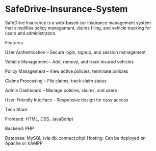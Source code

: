 # SafeDrive-Insurance-System

SafeDrive Insurance is a web-based car insurance management system that simplifies policy management, claims filing, and vehicle tracking for users and administrators.

Features

 User Authentication – Secure login, signup, and session management
 
 Vehicle Management – Add, remove, and track insured vehicles
 
 Policy Management – View active policies, terminate policies
 
 Claims Processing – File claims, track claim status
 
 Admin Dashboard – Manage policies, claims, and users
 
 User-Friendly Interface – Responsive design for easy access

 Tech Stack

Frontend: HTML, CSS, JavaScript

Backend: PHP

Database: MySQL (via db_connect.php)
Hosting: Can be deployed on Apache or XAMPP
